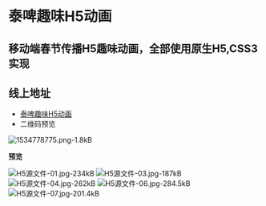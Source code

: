 # 泰啤趣味H5动画

移动端春节传播H5趣味动画，全部使用原生H5,CSS3实现
---

## 线上地址
- [泰啤趣味H5动画][1]
- 二维码预览

![1534778775.png-1.8kB][2]


**预览**

![H5源文件-01.jpg-234kB][3] ![H5源文件-03.jpg-187kB][5] 
![H5源文件-04.jpg-262kB][6] ![H5源文件-06.jpg-284.5kB][7] 
![H5源文件-07.jpg-201.4kB][8]


  [1]: http://www.leqianduan.com/demo/tph5/
  [2]: http://static.zybuluo.com/wp0214/4oiijv8kps7hc1tfelg86kp4/1534778775.png
  [3]: http://static.zybuluo.com/wp0214/bd1npktu37s9aex5mtrljkdr/H5%E6%BA%90%E6%96%87%E4%BB%B6-01.jpg
  [4]: http://static.zybuluo.com/wp0214/r27l9yim7ilwyaou54n23e1t/H5%E6%BA%90%E6%96%87%E4%BB%B6-02.jpg
  [5]: http://static.zybuluo.com/wp0214/la0xfpxd6mekuhjlsgx3p58t/H5%E6%BA%90%E6%96%87%E4%BB%B6-03.jpg
  [6]: http://static.zybuluo.com/wp0214/ben9mwpqzad95qatsglfzg07/H5%E6%BA%90%E6%96%87%E4%BB%B6-04.jpg
  [7]: http://static.zybuluo.com/wp0214/0q422ibazhf0uyo86biq46hm/H5%E6%BA%90%E6%96%87%E4%BB%B6-06.jpg
  [8]: http://static.zybuluo.com/wp0214/5zeo5hf4xlw8d4nzmkpma856/H5%E6%BA%90%E6%96%87%E4%BB%B6-07.jpg

